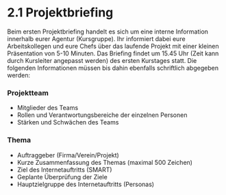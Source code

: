 # 2.1 Projektbriefing
Beim ersten Projektbriefing handelt es sich um eine interne Information innerhalb eurer Agentur (Kursgruppe). Ihr informiert dabei eure Arbeitskollegen und eure Chefs über das laufende Projekt mit einer kleinen Präsentation von 5-10 Minuten. Das Briefing findet um 15.45 Uhr (Zeit kann durch Kursleiter angepasst werden) des ersten Kurstages statt. Die folgenden Informationen müssen bis dahin ebenfalls schriftlich abgegeben werden:
  
### Projektteam
* Mitglieder des Teams
* Rollen und Verantwortungsbereiche der einzelnen Personen
* Stärken und Schwächen des Teams

### Thema
* Auftraggeber (Firma/Verein/Projekt)
* Kurze Zusammenfassung des Themas (maximal 500 Zeichen)
* Ziel des Internetauftritts (SMART)
* Geplante Überprüfung der Ziele
* Hauptzielgruppe des Internetauftritts (Personas)